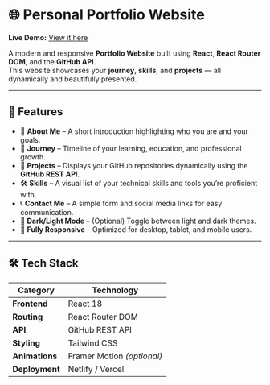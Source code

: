 # 🌐 Personal Portfolio Website

**Live Demo:** [View it here](https://coruscating-youtiao-cfad79.netlify.app/)

A modern and responsive **Portfolio Website** built using **React**, **React Router DOM**, and the **GitHub API**.  
This website showcases your **journey**, **skills**, and **projects** — all dynamically and beautifully presented.

---

## 🚀 Features

- 🧠 **About Me** – A short introduction highlighting who you are and your goals.  
- 🧭 **Journey** – Timeline of your learning, education, and professional growth.  
- 💼 **Projects** – Displays your GitHub repositories dynamically using the **GitHub REST API**.  
- 🛠️ **Skills** – A visual list of your technical skills and tools you’re proficient with.  
- 📞 **Contact Me** – A simple form and social media links for easy communication.  
- 🌙 **Dark/Light Mode** – (Optional) Toggle between light and dark themes.  
- 📱 **Fully Responsive** – Optimized for desktop, tablet, and mobile users.

---

## 🛠️ Tech Stack

| Category       | Technology                  |
|----------------|------------------------------|
| **Frontend**   | React 18                      |
| **Routing**    | React Router DOM              |
| **API**        | GitHub REST API               |
| **Styling**    | Tailwind CSS                  |
| **Animations** | Framer Motion *(optional)*   |
| **Deployment** | Netlify / Vercel               |

